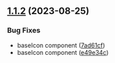 ## [1.1.2](https://github.com/taskany-inc/icons/compare/v1.1.1...v1.1.2) (2023-08-25)


### Bug Fixes

* baseIcon component ([7ad61cf](https://github.com/taskany-inc/icons/commit/7ad61cf7997dad086061b709ea69808d4abd4876))
* baseIcon component ([e49e34c](https://github.com/taskany-inc/icons/commit/e49e34ce9867aeb849f08bfca292a8de4028c0b6))

